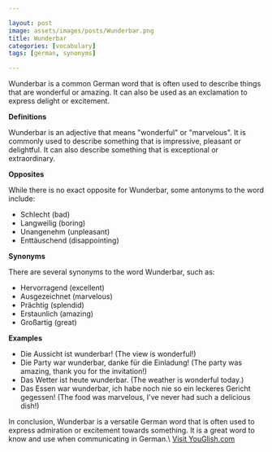 ```yaml
---

layout: post
image: assets/images/posts/Wunderbar.png
title: Wunderbar
categories: [vocabulary]
tags: [german, synonyms]

---
```


Wunderbar is a common German word that is often used to describe things that are wonderful or amazing. It can also be used as an exclamation to express delight or excitement.

**Definitions**

Wunderbar is an adjective that means "wonderful" or "marvelous". It is commonly used to describe something that is impressive, pleasant or delightful. It can also describe something that is exceptional or extraordinary.

**Opposites**

While there is no exact opposite for Wunderbar, some antonyms to the word include:

- Schlecht (bad)
- Langweilig (boring)
- Unangenehm (unpleasant)
- Enttäuschend (disappointing)

**Synonyms**

There are several synonyms to the word Wunderbar, such as:

- Hervorragend (excellent)
- Ausgezeichnet (marvelous)
- Prächtig (splendid)
- Erstaunlich (amazing)
- Großartig (great)

**Examples**

- Die Aussicht ist wunderbar! (The view is wonderful!)
- Die Party war wunderbar, danke für die Einladung! (The party was amazing, thank you for the invitation!)
- Das Wetter ist heute wunderbar. (The weather is wonderful today.)
- Das Essen war wunderbar, ich habe noch nie so ein leckeres Gericht gegessen! (The food was marvelous, I've never had such a delicious dish!)

In conclusion, Wunderbar is a versatile German word that is often used to express admiration or excitement towards something. It is a great word to know and use when communicating in German.\ <a id="yg-widget-0" class="youglish-widget" data-query="Wunderbar" data-lang="german" data-components="8412" data-auto-start="0" data-bkg-color="theme_light" data-title="How%20to%20pronounce%20Wunderbar%20in%20German"  rel="nofollow" href="https://youglish.com">Visit YouGlish.com</a><script async src="https://youglish.com/public/emb/widget.js" charset="utf-8"></script>